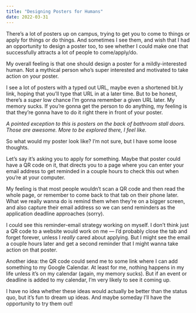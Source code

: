 ```yaml
---
title: "Designing Posters for Humans"
date: 2022-03-31
---
```


There’s a lot of posters up on campus, trying to get you to come to things or apply for things or do things. And sometimes I see them, and wish that I had an opportunity to design a poster too, to see whether I could make one that successfully attracts a lot of people to come/apply/do.

My overall feeling is that one should design a poster for a mildly-interested human. Not a mythical person who’s super interested and motivated to take action on your poster.

I see a lot of posters with a typed out URL, maybe even a shortened bit.ly link, hoping that you’ll type that URL in at a later time. But to be honest, there’s a _super_ low chance I’m gonna remember a given URL later. My memory sucks. If you’re gonna get the person to do anything, my feeling is that they’re gonna have to do it right there in front of your poster.

_A pointed exception to this is posters on the back of bathroom stall doors. Those are awesome. More to be explored there, I feel like._

So what would my poster look like? I’m not sure, but I have some loose thoughts.

Let’s say it’s asking you to apply for something. Maybe that poster could have a QR code on it, that directs you to a page where you can enter your email address to get reminded in a couple hours to check this out when you’re at your computer.

My feeling is that most people wouldn’t scan a QR code and then read the whole page, or remember to come back to that tab on their phone later. What we really wanna do is remind them when they’re on a bigger screen, and also capture their email address so we can send reminders as the application deadline approaches (sorry).

I could see this reminder-email strategy working on myself. I don’t think just a QR code to a website would work on me — I’d probably close the tab and forget forever, unless I _really_ cared about applying. But I might see the email a couple hours later and get a second reminder that I might wanna take action on that poster.

Another idea: the QR code could send me to some link where I can add something to my Google Calendar. At least for me, nothing happens in my life unless it’s on my calendar (again, my memory sucks). But if an event or deadline is added to my calendar, I’m very likely to see it coming up.

I have no idea whether these ideas would actually be better than the status quo, but it’s fun to dream up ideas. And maybe someday I’ll have the opportunity to try them out!
